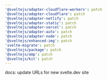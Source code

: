 ```yaml
---
'@sveltejs/adapter-cloudflare-workers': patch
'@sveltejs/adapter-cloudflare': patch
'@sveltejs/adapter-netlify': patch
'@sveltejs/adapter-static': patch
'@sveltejs/adapter-vercel': patch
'@sveltejs/adapter-auto': patch
'@sveltejs/adapter-node': patch
'@sveltejs/enhanced-img': patch
'svelte-migrate': patch
'@sveltejs/package': patch
'@sveltejs/amp': patch
'@sveltejs/kit': patch
---
```


docs: update URLs for new svelte.dev site
